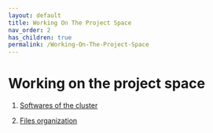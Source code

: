 ```yaml
---
layout: default
title: Working On The Project Space
nav_order: 2
has_children: true
permalink: /Working-On-The-Project-Space
---
```


# Working on the project space 

1. [Softwares of the cluster](./Neuroimaging-softwares)

2. [Files organization](./Files-organization)

